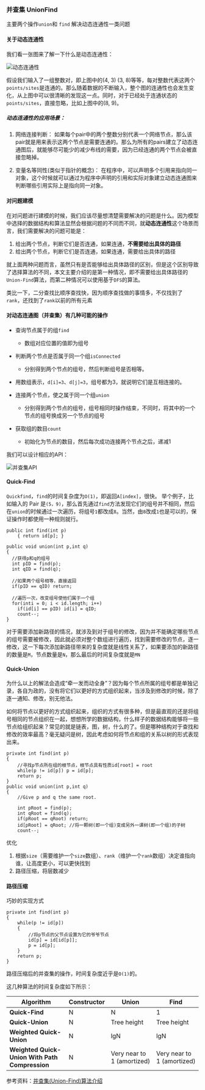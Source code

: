 ### 并查集 UnionFind

主要两个操作`union`和 `find`
解决动态连通性一类问题

#### 关于动态连通性

我们看一张图来了解一下什么是动态连通性：

![动态连通性](/Users/liyuquan/Downloads/Downloads/coding-everyday/imgs/union_find_dynamic_connection.png) 


假设我们输入了一组整数对，即上图中的(4, 3) (3, 8)等等，每对整数代表这两个`points/sites`是连通的。那么随着数据的不断输入，整个图的连通性也会发生变化，从上图中可以很清晰的发现这一点。同时，对于已经处于连通状态的`points/sites`，直接忽略，比如上图中的(8, 9)。



##### 动态连通性的应用场景：

1. 网络连接判断：
   如果每个pair中的两个整数分别代表一个网络节点，那么该pair就是用来表示这两个节点是需要连通的。那么为所有的pairs建立了动态连通图后，就能够尽可能少的减少布线的需要，因为已经连通的两个节点会被直接忽略掉。

2. 变量名等同性(类似于指针的概念)：
   在程序中，可以声明多个引用来指向同一对象，这个时候就可以通过为程序中声明的引用和实际对象建立动态连通图来判断哪些引用实际上是指向同一对象。

 

#### 对问题建模

在对问题进行建模的时候，我们应该尽量想清楚需要解决的问题是什么。因为模型中选择的数据结构和算法显然会根据问题的不同而不同，就**动态连通性**这个场景而言，我们需要解决的问题可能是：

1. 给出两个节点，判断它们是否连通，如果连通，**不需要给出具体的路径**
2. 给出两个节点，判断它们是否连通，如果连通，需要给出具体的路径


就上面两种问题而言，虽然只有是否能够给出具体路径的区别，但是这个区别导致了选择算法的不同，本文主要介绍的是第一种情况，即不需要给出具体路径的`Union-Find`算法，而第二种情况可以使用基于`DFS`的算法。


类比一下，二分查找比顺序查找快，因为顺序查找做的事情多，不仅找到了`rank`，还找到了`rank`以前的所有元素



#### 对动态连通图（并查集）有几种可能的操作

- 查询节点属于的组`find`
  - 数组对应位置的值即为组号

- 判断两个节点是否属于同一个组`isConnected`
  - 分别得到两个节点的组号，然后判断组号是否相等。
- 用数组表示，`d[i]=3`、`d[j]=3`，组号都为3，就说明它们是互相连接的。

- 连接两个节点，使之属于同一个组`union`
  - 分别得到两个节点的组号，组号相同时操作结束，不同时，将其中的一个节点的组号换成另一个节点的组号

- 获取组的数目`count`
  - 初始化为节点的数目，然后每次成功连接两个节点之后，递减1

我们可以设计相应的API：

![并查集API](/Users/liyuquan/Downloads/Downloads/coding-everyday/imgs/union_find_api.png)


#### Quick-Find

`Quickfind`，`find`的时间复杂度为`O(1)`，即返回`A[index]`，很快。
举个例子，比如输入的 Pair 是`(5，9)`，那么首先通过`find`方法发现它们的组号并不相同，然后在`union`的时候通过一次遍历，将组号`1`都改成`8`。当然，由`8`改成`1`也是可以的，保证操作时都使用一种规则就行。

```
public int find(int p)
	{ return id[p]; }

public void union(int p,int q)
{
  //获得p和q的组号
  int pID = find(p);
  int qID = find(q);
  
  //如果两个组号相等，直接返回
  if(pID == qID) return;
  
  //遍历一次，改变组号使他们属于一个组
  for(inti = 0; i < id.length; i++)
    if(id[i] == pID) id[i] = qID;
    count--;
}
```

对于需要添加新路径的情况，就涉及到对于组号的修改，因为并不能确定哪些节点的组号需要被修改，因此就必须对整个数组进行遍历，找到需要修改的节点，逐一修改，这一下每次添加新路径带来的复杂度就是线性关系了，如果要添加的新路径的数量是`M`，节点数量是`N`，那么最后的时间复杂度就是`MN`


#### Quick-Union

为什么以上的解法会造成“牵一发而动全身”？因为每个节点所属的组号都是单独记录，各自为政的，没有将它们以更好的方式组织起来，当涉及到修改的时候，除了逐一通知、修改，别无他法。

如何将节点以更好的方式组织起来，组织的方式有很多种，但是最直观的还是将组号相同的节点组织在一起，想想所学的数据结构，什么样子的数据结构能够将一些节点给组织起来？常见的就是链表，图，树，什么的了。但是哪种结构对于查找和修改的效率最高？毫无疑问是树，因此考虑如何将节点和组的关系以树的形式表现出来。

```
private int find(int p)
{
	//寻找p节点所在组的根节点，根节点具有性质id[root] = root
	while(p != id[p]) p = id[p];
	return p;
}
public void union(int p,int q)
{
	//Give p and q the same root.
	
	int pRoot = find(p);
	int qRoot = find(q);
	if(pRoot == qRoot) return;
	id[pRoot] = qRoot; //将一颗树(即一个组)变成另外一课树(即一个组)的子树
	count--;
```

优化

1. 根据`size`（需要维护一个`size`数组）、`rank`（维护一个`rank`数组）决定谁指向谁，让高度更小，可以更快找到
2. 路径压缩，将层数减少



#### 路径压缩

巧妙的实现方式

```
private int find(int p)
{
	while(p != id[p])
	{
		//将p节点的父节点设置为它的爷爷节点
		id[p] = id[id[p]];
		p = id[p];
	}
	return p;
}
```

路径压缩后的并查集的操作，时间复杂度近乎是`O(1)`的。

这几种算法的时间复杂度如下所示：

| **Algorithm**                                  | **Constructor** | **Union**                  | **Find**                   |
| ---------------------------------------------- | --------------- | -------------------------- | -------------------------- |
| **Quick-Find**                                 | N               | N                          | 1                          |
| **Quick-Union**                                | N               | Tree height                | Tree height                |
| **Weighted Quick-Union**                       | N               | lgN                        | lgN                        |
| **Weighted Quick-Union With Path Compression** | N               | Very near to 1 (amortized) | Very near to 1 (amortized) |

 

参考资料：[并查集(Union-Find)算法介绍](https://blog.csdn.net/dm_vincent/article/details/7655764?utm_medium=distribute.pc_relevant_t0.none-task-blog-BlogCommendFromMachineLearnPai2-1.nonecase&depth_1-utm_source=distribute.pc_relevant_t0.none-task-blog-BlogCommendFromMachineLearnPai2-1.nonecase)



### 